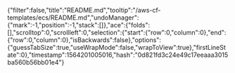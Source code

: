 {"filter":false,"title":"README.md","tooltip":"/aws-cf-templates/ecs/README.md","undoManager":{"mark":-1,"position":-1,"stack":[]},"ace":{"folds":[],"scrolltop":0,"scrollleft":0,"selection":{"start":{"row":0,"column":0},"end":{"row":0,"column":0},"isBackwards":false},"options":{"guessTabSize":true,"useWrapMode":false,"wrapToView":true},"firstLineState":0},"timestamp":1564201005016,"hash":"0d821fd3c24e49c17eeaaa3015ba560b56bb01e4"}
